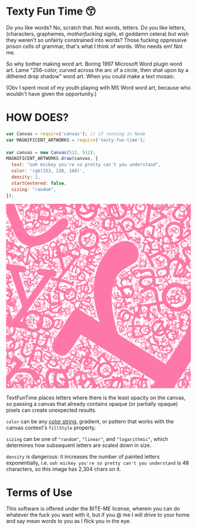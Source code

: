 # Texty Fun Time 😙

Do you like words? No, scratch that. Not words, letters. Do you like letters, (characters, graphemes, _motherfucking sigils_, et goddamn cetera) but wish they weren't so unfairly constrained into words? Those fucking oppressive prison cells of grammar, that's what I think of words. Who needs em! Not me.

So why bother making word art. Boring 1997 Microsoft Word plugin word art. Lame "256-color, curved across the arc of a circle, then shat upon by a dithered drop shadow" word art. When you could make a text mosaic.

(Obv I spent most of my youth playing with MS Word word art, because who wouldn't have given the opportunity.)

# HOW DOES?

```javascript
var Canvas = require('canvas'); // if running in Node
var MAGNIFICENT_ARTWORKS = require('texty-fun-time');

var canvas = new Canvas(512, 512);
MAGNIFICENT_ARTWORKS.draw(canvas, {
  text: "ooh mickey you're so pretty can't you understand",
  color: 'rgb(253, 120, 168)',
  density: 2,
  startCentered: false,
  sizing: "random",
});
```

![My karaoke playlist was on when I wrote this](itsguyslikeyoumickey.png)

TextFunTime places letters where there is the least opacity on the canvas, so passing a canvas that already contains opaque (or partially opaque) pixels can create unexpected results.

`color` can be any [color string](https://developer.mozilla.org/en-US/docs/Web/CSS/color_value), gradient, or pattern that works with the canvas context's `fillStyle` property.

`sizing` can be one of `"random"`, `"linear"`, and `"logarithmic"`, which determines how subsequent letters are scaled down in size.

`density` is dangerous: it increases the number of painted letters exponentially, i.e. `ooh mickey you're so pretty can't you understand` is 48 characters, so this image has 2,304 chars on it.

# Terms of Use

This software is offered under the BITE-ME license, wherein you can do whatever the fuck you want with it, but if you @ me I will drive to your home and say mean words to you as I flick you in the eye.
